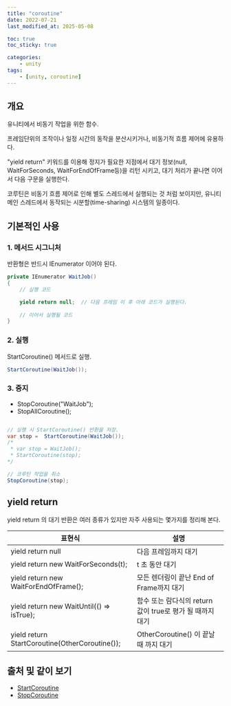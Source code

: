 ```yaml
---
title: "coroutine"
date: 2022-07-21
last_modified_at: 2025-05-08

toc: true
toc_sticky: true

categories:
    - unity
tags:
    - [unity, coroutine]
---
```


## 개요

유니티에서 비동기 작업을 위한 함수.

프레임단위의 조작이나 일정 시간의 동작을 분산시키거나, 비동기적 흐름 제어에 유용하다.

"yield return" 키워드를 이용해 정지가 필요한 지점에서 대기 정보(null, WaitForSeconds, WaitForEndOfFrame등)을 리턴 시키고, 대기 처리가 끝나면 이어서 다음 구문을 실행한다.

코루틴은 비동기 흐름 제어로 인해 별도 스레드에서 실행되는 것 처럼 보이지만, 유니티 메인 스레드에서 동작되는 시분할(time-sharing) 시스템의 일종이다.

## 기본적인 사용

### 1. 메서드 시그니처

반환형은 반드시 IEnumerator 이어야 된다.

```cs
private IEnumerator WaitJob()
{
    // 실행 코드

    yield return null;  // 다음 프레임 이 후 아래 코드가 실행된다.
    
    // 이어서 실행될 코드
}

```

### 2. 실행

StartCoroutine() 메서드로 실행.

```cs
StartCoroutine(WaitJob());
```

### 3. 중지

* StopCoroutine("WaitJob");
* StopAllCoroutine();

```cs

// 실행 시 StartCoroutine() 반환을 저장.
var stop =  StartCoroutine(WaitJob()); 
/*
 * var stop = WaitJob();
 * StartCoroutine(stop); 
*/

// 코루틴 작업을 취소
StopCoroutine(stop);
```

## yield return

yield return 의 대기 반환은 여러 종류가 있지만 자주 사용되는 몇가지를 정리해 본다.

| 표현식 | 설명 |
|-------|-----|
| yield return null | 다음 프레임까지 대기 |
| yield return new WaitForSeconds(t); | t 초 동안 대기 |
| yield return new WaitForEndOfFrame(); | 모든 렌더링이 끝난 End of Frame까지 대기 |
| yield return new WaitUntil(() => isTrue); | 함수 또는 람다식의 return 값이 true로 평가 될 때까지 대기 |
| yield return StartCoroutine(OtherCoroutine()); | OtherCoroutine() 이 끝날 때 까지 대기 |

## 출처 및 같이 보기

* [StartCoroutine](https://docs.unity3d.com/6000.0/Documentation/ScriptReference/MonoBehaviour.StartCoroutine.html)
* [StopCoroutine](hhttps://docs.unity3d.com/6000.0/Documentation/ScriptReference/MonoBehaviour.StopCoroutine.html)
